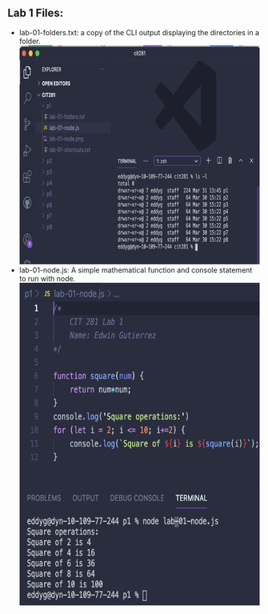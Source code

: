 ## Lab 1 Files:

- lab-01-folders.txt: a copy of the CLI output displaying the directories in a folder.
    <img src="./lab-01-folders.png/" alt="lab-01-folders.png" width="716" height="437">
- lab-01-node.js: A simple mathematical function and console statement to run with node.
    <img src="./lab-01-node.png/" alt="lab-01-node.png" width="632" height="644">
